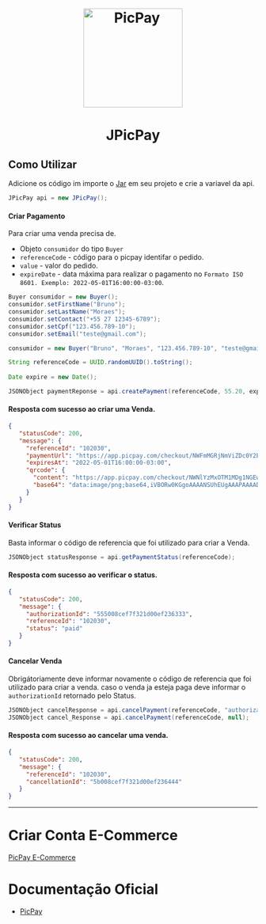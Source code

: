 <h1 align="center">
    <img alt="PicPay" width="200px" src="https://www.picpay.com/static/images/new/home/ppay-icon.png">
</h1>

<h1 align="center">
JPicPay
</h1>

## Como Utilizar

Adicione os código im importe o [Jar](https://github.com/BrunoMoraes-Z/JPicPay/releases) em seu projeto e crie a variavel da api.

 ```java
 JPicPay api = new JPicPay();
 ```
 #### Criar Pagamento 
 Para criar uma venda precisa de.
  - Objeto `consumidor` do tipo `Buyer`
  - `referenceCode` - código para o picpay identifar o pedido.
  - `value` - valor do pedido.
  - `expireDate` - data máxima para realizar o pagamento no `Formato ISO 8601. Exemplo: 2022-05-01T16:00:00-03:00`.
 
 ```java
 Buyer consumidor = new Buyer();
 consumidor.setFirstName("Bruno");
 consumidor.setLastName("Moraes");
 consumidor.setContact("+55 27 12345-6789");
 consumidor.setCpf("123.456.789-10");
 consumidor.setEmail("teste@gmail.com");

 consumidor = new Buyer("Bruno", "Moraes", "123.456.789-10", "teste@gmail.com", "+55 27 12345-6789");

 String referenceCode = UUID.randomUUID().toString();
        
 Date expire = new Date();

 JSONObject paymentReponse = api.createPayment(referenceCode, 55.20, expire, consumidor);
 ```
 #### Resposta com sucesso ao criar uma Venda.
 
 ```json
 {
    "statusCode": 200,
    "message": {
      "referenceId": "102030",
      "paymentUrl": "https://app.picpay.com/checkout/NWFmMGRjNmViZDc0Y2EwMDMwNzZlYzEw",
      "expiresAt": "2022-05-01T16:00:00-03:00",
      "qrcode": {
        "content": "https://app.picpay.com/checkout/NWNlYzMxOTM1MDg1NGEwMDIwMzUxODcy",
        "base64": "data:image/png;base64,iVBORw0KGgoAAAANSUhEUgAAAPAAAADwCAYAAAA+VemSAAAgAEl...="
      }
    }
 }
 ```
 
 #### Verificar Status
 Basta informar o código de referencia que foi utilizado para criar a Venda.
 
 ```java
 JSONObject statusResponse = api.getPaymentStatus(referenceCode);
 ```
 
 #### Resposta com sucesso ao verificar o status.
 
 ```json
 {
    "statusCode": 200,
    "message": {
      "authorizationId": "555008cef7f321d00ef236333",
      "referenceId": "102030",
      "status": "paid"
    }
 }
 ```
 
 #### Cancelar Venda
 Obrigátoriamente deve informar novamente o código de referencia que foi utilizado para criar a venda.
 caso o venda ja esteja paga deve informar o `authorizationId` retornado pelo Status.
 
 ```java
 JSONObject cancelResponse = api.cancelPayment(referenceCode, "authorizationId");
 JSONObject cancel_Response = api.cancelPayment(referenceCode, null);
 ```
 
 #### Resposta com sucesso ao cancelar uma venda.
 
 ```json
 {
    "statusCode": 200,
    "message": {
      "referenceId": "102030",
      "cancellationId": "5b008cef7f321d00ef236444"
    }
 }
 ```
 
 ---
 # Criar Conta E-Commerce
 [PicPay E-Commerce](https://ecommerce.picpay.com)
 
 # Documentação Oficial
 - [PicPay](https://ecommerce.picpay.com/doc/#)
